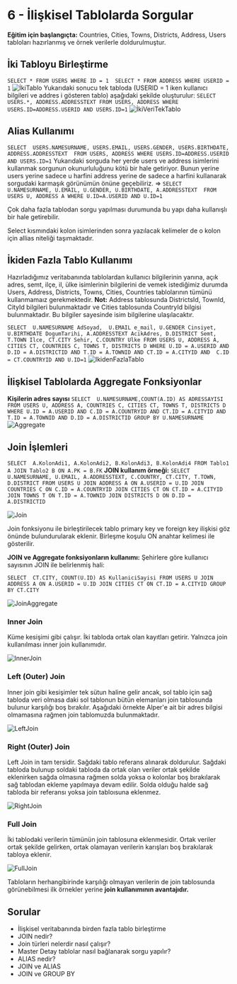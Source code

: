 # 6 - İlişkisel Tablolarda Sorgular

**Eğitim için başlangıçta:**
Countries, Cities, Towns, Districts, Address, Users tabloları hazırlanmış ve örnek verilerle doldurulmuştur.

## İki Tabloyu Birleştirme
`
SELECT * FROM USERS WHERE ID = 1 
SELECT * FROM ADDRESS WHERE USERID = 1
`
![İkiTablo](https://github.com/ramisyk/egitim-notlarim/uygulamalarla-sql/blob/master/6-%C4%B0li%C5%9FkiselTablolardaSorgular/kaynak/1_IkiTablo.png "Aynı ID'de İki Farklı Tablo Sonucu")
Yukarıdaki sonucu tek tabloda (USERID = 1 iken kullanıcı bilgileri ve addres i gösteren tablo) aşağıdaki şekilde oluşturulur:
`
SELECT USERS.*, ADDRESS.ADDRESSTEXT FROM
USERS, ADDRESS
WHERE USERS.ID=ADDRESS.USERID
AND USERS.ID=1
`
![İkiVeriTekTablo](https://github.com/ramisyk/egitim-notlarim/uygulamalarla-sql/blob/master/6-%C4%B0li%C5%9FkiselTablolardaSorgular/kaynak/2_IkiVeriTekTablo.png "İki Farklı Tablodan Getirilen Veriler")

## Alias Kullanımı
`
SELECT 
USERS.NAMESURNAME, USERS.EMAIL, USERS.GENDER, USERS.BIRTHDATE,
ADDRESS.ADDRESSTEXT 
FROM USERS, ADDRESS
WHERE USERS.ID=ADDRESS.USERID
AND USERS.ID=1
`
Yukarıdaki sorguda her yerde users ve address isimlerini kullanmak sorgunun okunurluluğunu kötü bir hale getiriyor. Bunun yerine users yerine sadece u harfini address yerine de sadece a harfini kullanarak sorgudaki karmaşık görünümün önüne geçebiliriz. =>
`
SELECT 
U.NAMESURNAME, U.EMAIL, U.GENDER, U.BIRTHDATE,
A.ADDRESSTEXT 
FROM USERS U, ADDRESS A
WHERE U.ID=A.USERID
AND U.ID=1
`

Çok daha fazla tablodan sorgu yapılması durumunda bu yapı daha kullanışlı bir hale getirebilir. 

Select kısmındaki kolon isimlerinden sonra yazılacak kelimeler de o kolon için allias niteliği taşımaktadır.

## İkiden Fazla Tablo Kullanımı
Hazırladığımız veritabanında tablolardan kullanıcı bilgilerinin yanına, açık adres, semt, ilçe, il, ülke isimlerinin bilgilerini de vemek istediğimiz durumda Users, Address, Districts, Towns, Cities, Countries tablolarının tümünü kullanmamaız gerekmektedir.
**Not:** Address tablosunda DistrictsId, TownId, CityId bilgileri bulunmaktadır ve Cities tablosunda CountryId bilgisi bulunmaktadır. Bu bilgiler sayesinde isim bilgilerine ulaşılacaktır. 

`
SELECT 
U.NAMESURNAME AdSoyad, 
U.EMAIL e_mail,
U.GENDER Cinsiyet, 
U.BIRTHDATE DogumTarihi,
A.ADDRESSTEXT AcikAdres,
D.DISTRICT Semt,
T.TOWN Ilce,
CT.CITY Sehir,
C.COUNTRY Ulke
FROM USERS U, ADDRESS A, CITIES CT, COUNTRIES C, TOWNS T, DISTRICTS D
WHERE U.ID = A.USERID AND 
	  D.ID = A.DISTRICTID AND
	  T.ID = A.TOWNID AND
      CT.ID = A.CITYID AND 
	  C.ID = CT.COUNTRYID
      AND U.ID=1
`
![IkidenFazlaTablo](https://github.com/ramisyk/egitim-notlarim/uygulamalarla-sql/blob/master/6-%C4%B0li%C5%9FkiselTablolardaSorgular/kaynak/3_IkidenFazlaTablo.png "İkiden Fazla Tablo Kullanımı")
## İlişkisel Tablolarda Aggregate Fonksiyonlar
**Kişilerin adres sayısı**
`
SELECT 
U.NAMESURNAME,COUNT(A.ID) AS ADRESSAYISI
FROM USERS U, ADDRESS A, COUNTRIES C, CITIES CT, TOWNS T, DISTRICTS D
WHERE U.ID = A.USERID AND
C.ID = A.COUNTRYID AND
CT.ID = A.CITYID AND 
T.ID = A.TOWNID AND
D.ID = A.DISTRICTID
GROUP BY U.NAMESURNAME
`
![Aggregate](https://github.com/ramisyk/egitim-notlarim/uygulamalarla-sql/blob/master/6-%C4%B0li%C5%9FkiselTablolardaSorgular/kaynak/4_Aggregate.png "İsme göre adres sayısının görüntülenmesi")

## Join İşlemleri
`
SELECT 
A.KolonAdi1, A.KolonAdi2, B.KolonAdi3, B.KolonAdi4
FROM Tablo1 A
JOIN Tablo2 B ON A.PK = B.FK
`
**JOIN kullanım örneği:**
`
SELECT U.NAMESURNAME, U.EMAIL,
A.ADDRESSTEXT, C.COUNTRY, CT.CITY,
T.TOWN, D.DISTRICT
FROM USERS U
JOIN ADDRESS A ON A.USERID = U.ID
JOIN COUNTRIES C ON C.ID = A.COUNTRYID
JOIN CITIES CT ON CT.ID = A.CITYID
JOIN TOWNS T ON T.ID = A.TOWNID
JOIN DISTRICTS D ON D.ID = A.DISTRICTID
`

![Join](https://github.com/ramisyk/egitim-notlarim/uygulamalarla-sql/blob/master/6-%C4%B0li%C5%9FkiselTablolardaSorgular/kaynak/5_Join.png "Join Sorugu Sonucu")

Join fonksiyonu ile birleştirilecek tablo primary key ve foreign key ilişkisi göz önünde bulundurularak eklenir. Birleşme koşulu ON anahtar kelimesi ile gösterilir.

**JOIN ve Aggregate fonksiyonların kullanımı:**
Şehirlere göre kullanıcı sayısının JOIN ile belirlenmiş hali:

`
SELECT 
CT.CITY, COUNT(U.ID) AS KullaniciSayisi
FROM USERS U
JOIN ADDRESS A ON A.USERID = U.ID
JOIN CITIES CT ON CT.ID = A.CITYID
GROUP BY CT.CITY
`

![JoinAggregate](https://github.com/ramisyk/egitim-notlarim/uygulamalarla-sql/blob/master/6-%C4%B0li%C5%9FkiselTablolardaSorgular/kaynak/6_JoinAggregate.png "Join ile Aggregate")

### Inner Join
Küme kesişimi gibi çalışır. İki tabloda ortak olan kayıtları getirir. Yalnızca join kullanılması inner join kullanımıdır.

![InnerJoin](https://github.com/ramisyk/egitim-notlarim/uygulamalarla-sql/blob/master/6-%C4%B0li%C5%9FkiselTablolardaSorgular/kaynak/7_InnerJoin.png "Inner Join Tablo Örneği")

### Left (Outer) Join
Inner join gibi kesişimler tek sütun haline gelir ancak, sol tablo için sağ tabloda veri olmasa daki sol tablonun bütün elemanları join tablosunda bulunur karşılığı boş bırakılır.
Aşağıdaki örnekte Alper'e ait bir adres bilgisi olmamasına rağmen join tablomuzda bulunmaktadır.

![LeftJoin](https://github.com/ramisyk/egitim-notlarim/uygulamalarla-sql/blob/master/6-%C4%B0li%C5%9FkiselTablolardaSorgular/kaynak/8_LeftJoin.png "Left Join Tablo Örneği")

### Right (Outer) Join
Left Join in tam tersidir. Sağdaki tablo referans alınarak doldurulur. Sağdaki tabloda bulunup soldaki tabloda da ortak olan veriler ortak şekilde eklenirken sağda olmasına rağmen solda yoksa o kolonlar boş bırakılarak sağ tablodan ekleme yapılmaya devam edilir. Solda olduğu halde sağ tabloda bir referansı yoksa join tabloısuna eklenmez.

![RightJoin](https://github.com/ramisyk/egitim-notlarim/uygulamalarla-sql/blob/master/6-%C4%B0li%C5%9FkiselTablolardaSorgular/kaynak/9_RightJoin.png "Right Join Tablo Örneği")

### Full Join
İki tablodaki verilerin tümünün join tablosuna eklenmesidir. Ortak veriler ortak şekilde gelirken, ortak olamayan verilerin karışları boş bırakılarak tabloya eklenir.

![FullJoin](https://github.com/ramisyk/egitim-notlarim/uygulamalarla-sql/blob/master/6-%C4%B0li%C5%9FkiselTablolardaSorgular/kaynak/10_FullJoinTable.png "Full Join Tablo Örneği")

Tabloların herhangibirinde karşılığı olmayan verilerin de join tablosunda görünebilmesi ilk örnekler yerine **join kullanımının avantajıdır.** 

## Sorular
- İlişkisel veritabanında birden fazla tablo birleştirme
- JOIN nedir?
- Join türleri nelerdir nasıl çalışır?
- Master Detay tablolar nasıl bağlanarak sorgu yapılır?
- ALIAS nedir?
- JOIN ve ALIAS
- JOIN ve GROUP BY